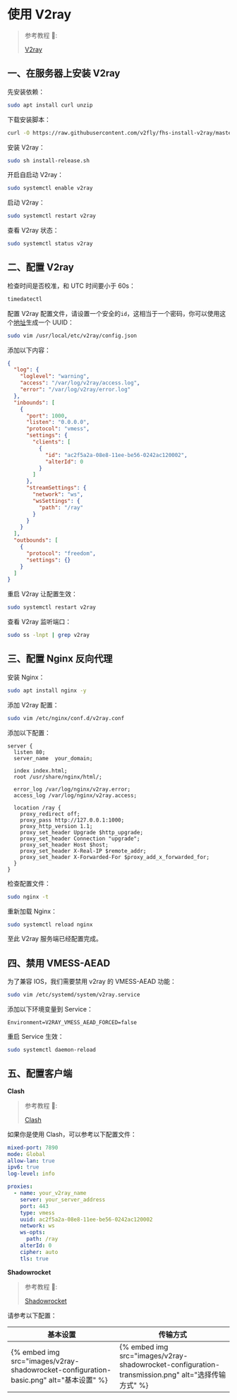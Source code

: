 # 使用 V2ray

> 参考教程 📝:
>
> [V2ray](https://www.v2ray.com/)

## 一、在服务器上安装 V2ray

先安装依赖：

```sh
sudo apt install curl unzip
```

下载安装脚本：

```sh
curl -O https://raw.githubusercontent.com/v2fly/fhs-install-v2ray/master/install-release.sh
```

安装 V2ray：

```sh
sudo sh install-release.sh
```

开启自启动 V2ray：

```sh
sudo systemctl enable v2ray
```

启动 V2ray：

```sh
sudo systemctl restart v2ray
```

查看 V2ray 状态：

```sh
sudo systemctl status v2ray
```

## 二、配置 V2ray

检查时间是否校准，和 UTC 时间要小于 60s：

```sh
timedatectl
```

配置 V2ray 配置文件，请设置一个安全的`id`，这相当于一个密码，你可以使用这个[地址](https://www.uuidgenerator.net)生成一个 UUID：

```sh
sudo vim /usr/local/etc/v2ray/config.json
```

添加以下内容：

```json
{
  "log": {
    "loglevel": "warning",
    "access": "/var/log/v2ray/access.log",
    "error": "/var/log/v2ray/error.log"
  },
  "inbounds": [
    {
      "port": 1000,
      "listen": "0.0.0.0",
      "protocol": "vmess",
      "settings": {
        "clients": [
          {
            "id": "ac2f5a2a-08e8-11ee-be56-0242ac120002",
            "alterId": 0
          }
        ]
      },
      "streamSettings": {
        "network": "ws",
        "wsSettings": {
          "path": "/ray"
        }
      }
    }
  ],
  "outbounds": [
    {
      "protocol": "freedom",
      "settings": {}
    }
  ]
}
```

重启 V2ray 让配置生效：

```sh
sudo systemctl restart v2ray
```

查看 V2ray 监听端口：

```sh
sudo ss -lnpt | grep v2ray
```

## 三、配置 Nginx 反向代理

安装 Nginx：

```sh
sudo apt install nginx -y
```

添加 V2ray 配置：

```sh
sudo vim /etc/nginx/conf.d/v2ray.conf
```

添加以下配置：

```
server {
  listen 80;
  server_name  your_domain;

  index index.html;
  root /usr/share/nginx/html/;

  error_log /var/log/nginx/v2ray.error;
  access_log /var/log/nginx/v2ray.access;

  location /ray {
    proxy_redirect off;
    proxy_pass http://127.0.0.1:1000;
    proxy_http_version 1.1;
    proxy_set_header Upgrade $http_upgrade;
    proxy_set_header Connection "upgrade";
    proxy_set_header Host $host;
    proxy_set_header X-Real-IP $remote_addr;
    proxy_set_header X-Forwarded-For $proxy_add_x_forwarded_for;
  }
}
```

检查配置文件：

```sh
sudo nginx -t
```

重新加载 Nginx：

```sh
sudo systemctl reload nginx
```

至此 V2ray 服务端已经配置完成。

## 四、禁用 VMESS-AEAD

为了兼容 IOS，我们需要禁用 v2ray 的 VMESS-AEAD 功能：

```sh
sudo vim /etc/systemd/system/v2ray.service
```

添加以下环境变量到 Service：

```
Environment=V2RAY_VMESS_AEAD_FORCED=false
```

重启 Service 生效：

```sh
sudo systemctl daemon-reload
```

## 五、配置客户端

**Clash**

> 参考教程 📝:
>
> [Clash](https://v2xtls.org/深入理解clash配置文件)

如果你是使用 Clash，可以参考以下配置文件：

```yaml
mixed-port: 7890
mode: Global
allow-lan: true
ipv6: true
log-level: info

proxies:
  - name: your_v2ray_name
    server: your_server_address
    port: 443
    type: vmess
    uuid: ac2f5a2a-08e8-11ee-be56-0242ac120002
    network: ws
    ws-opts:
      path: /ray
    alterId: 0
    cipher: auto
    tls: true
```

**Shadowrocket**

> 参考教程 📝:
>
> [Shadowrocket](https://v2xtls.org/shadowrocket配置v2ray教程)

请参考以下配置：

| 基本设置                                                                               | 传输方式                                                                                          |
| -------------------------------------------------------------------------------------- | ------------------------------------------------------------------------------------------------- |
| {% embed img src="images/v2ray-shadowrocket-configuration-basic.png" alt="基本设置" %} | {% embed img src="images/v2ray-shadowrocket-configuration-transmission.png" alt="选择传输方式" %} |
